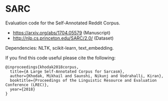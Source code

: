 # SARC
Evaluation code for the Self-Annotated Reddit Corpus.
  * https://arxiv.org/abs/1704.05579 (Manuscript)
  * http://nlp.cs.princeton.edu/SARC/2.0/ (Dataset)
  
Dependencies: NLTK, scikit-learn, text_embedding.

If you find this code useful please cite the following:

    @inproceedings{khodak2018corpus,
      title={A Large Self-Annotated Corpus for Sarcasm},
      author={Khodak, Mikhail and Saunshi, Nikunj and Vodrahalli, Kiran},
      booktitle={Proceedings of the Linguistic Resource and Evaluation Conference (LREC)},
      year={2018}
    }
